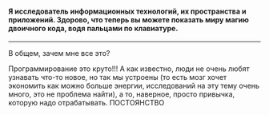 #### Я исследователь информационных технологий, их пространства и приложений. Здорово, что теперь вы можете показать миру магию двоичного кода, водя пальцами по клавиатуре.
_____
В общем, зачем мне все это?

Программирование это круто!!! А как известно, люди не очень любят узнавать что-то новое, но так мы устроены (то есть мозг хочет экономить как можно больше энергии, исследований на эту тему очень много, это не проблема найти), а то, наверное, просто привычка, которую надо отрабатывать. ПОСТОЯНСТВО
